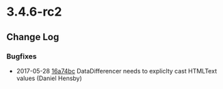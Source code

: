 # 3.4.6-rc2

<!--- Changes below this line will be automatically regenerated -->

## Change Log

### Bugfixes

 * 2017-05-28 [16a74bc](https://github.com/silverstripe/silverstripe-framework/commit/16a74bc8a9fdee7cfb4f6f24493c271f90a76341) DataDifferencer needs to expliclty cast HTMLText values (Daniel Hensby)
